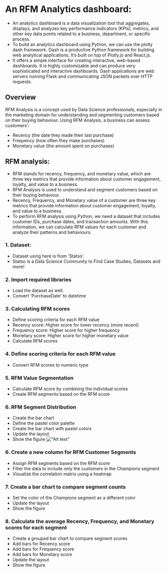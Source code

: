 # An RFM Analytics dashboard:
- An analytics dashboard is a data visualization tool that aggregates, displays, and analyzes key performance indicators (KPIs), metrics, and other key data points related to a business, department, or specific process.
- To build an analytics dashboard using Python, we can use the plotly dash framework. Dash is a productive Python framework for building web analytical applications. It’s built on top of Plotly.js and React.js.
- It offers a simple interface for creating interactive, web-based dashboards. It is highly customizable and can produce very sophisticated and interactive dashboards. Dash applications are web servers running Flask and communicating JSON packets over HTTP requests.

## Overview
RFM Analysis is a concept used by Data Science professionals, especially in the marketing domain for understanding and segmenting customers based on their buying behaviour.
Using RFM Analysis, a business can assess customers’:
- Recency (the date they made their last purchase)
- Frequency (how often they make purchases)
- Monetary value (the amount spent on purchases)

## RFM analysis: 
- RFM stands for recency, frequency, and monetary value, which are three key metrics that provide information about customer engagement, loyalty, and value to a business.
- RFM Analysis is used to understand and segment customers based on their buying behaviour.
- Recency, Frequency, and Monetary value of a customer are three key metrics that provide information about customer engagement, loyalty, and value to a business.
- To perform RFM analysis using Python, we need a dataset that includes customer IDs, purchase dates, and transaction amounts. With this information, we can calculate RFM values for each customer and analyze their patterns and behaviours. 

### 1. Dataset:
- Dataset using here is from 'Statso'.
- Statso is a Data Science Community to Find Case Studies, Datasets and more!

### 2. Import required libraries
- Load the dataset as well.
- Convert 'PurchaseDate' to datetime

### 3. Calculating RFM scores
- Define scoring criteria for each RFM value
- Recency score: Higher score for lower recency (more recent)
- Frequency score: Higher score for higher frequency
- Monetary score: Higher score for higher monetary value
- Calculate RFM scores

### 4. Define scoring criteria for each RFM value
- Convert RFM scores to numeric type

### 5. RFM Value Segmentation
- Calculate RFM score by combining the individual scores
- Create RFM segments based on the RFM score

### 6. RFM Segment Distribution
- Create the bar chart
- Define the pastel color palette
- Create the bar chart with pastel colors
- Update the layout
- Show the figure
!["Alt text"]()

### 6. Create a new column for RFM Customer Segments
- Assign RFM segments based on the RFM score
- Filter the data to include only the customers in the Champions segment
- Visualize the correlation matrix using a heatmap

### 7. Create a bar chart to compare segment counts
- Set the color of the Champions segment as a different color
- Update the layout
- Show the figure

### 8. Calculate the average Recency, Frequency, and Monetary scores for each segment
- Create a grouped bar chart to compare segment scores
- Add bars for Recency score
- Add bars for Frequency score
- Add bars for Monetary score
- Update the layout
- Show the figure
